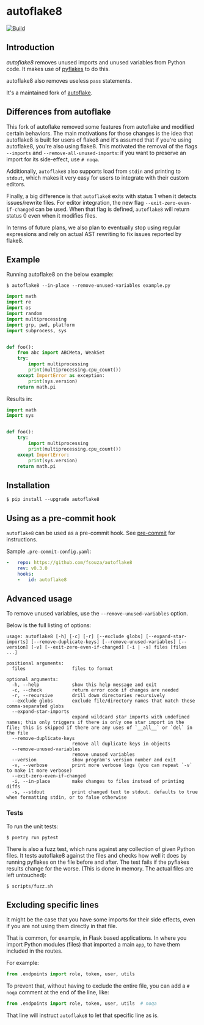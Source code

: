 # autoflake8

[![Build](https://github.com/fsouza/autoflake8/actions/workflows/main.yaml/badge.svg?branch=main)](https://github.com/fsouza/autoflake8/actions/workflows/main.yaml)

## Introduction

*autoflake8* removes unused imports and unused variables from Python code. It
makes use of [pyflakes](https://pypi.org/project/pyflakes/) to do this.

autoflake8 also removes useless ``pass`` statements.

It's a maintained fork of [autoflake](https://github.com/myint/autoflake).

## Differences from autoflake

This fork of autoflake removed some features from autoflake and modified
certain behaviors. The main motivations for those changes is the idea that
autoflake8 is built for users of flake8 and it's assumed that if you're using
autoflake8, you're also using flake8. This motivated the removal of the flags
`--imports` and `--remove-all-unused-imports`: if you want to preserve an
import for its side-effect, use `# noqa`.

Additionally, `autoflake8` also supports load from `stdin` and printing to
`stdout`, which makes it very easy for users to integrate with their custom
editors.

Finally, a big difference is that `autoflake8` exits with status 1 when it
detects issues/rewrite files. For editor integration, the new flag
`--exit-zero-even-if-changed` can be used. When that flag is defined,
`autoflake8` will return status 0 even when it modifies files.

In terms of future plans, we also plan to eventually stop using regular
expressions and rely on actual AST rewriting to fix issues reported by flake8.

## Example

Running autoflake8 on the below example:

```
$ autoflake8 --in-place --remove-unused-variables example.py
```

```python
import math
import re
import os
import random
import multiprocessing
import grp, pwd, platform
import subprocess, sys


def foo():
    from abc import ABCMeta, WeakSet
    try:
        import multiprocessing
        print(multiprocessing.cpu_count())
    except ImportError as exception:
        print(sys.version)
    return math.pi
```

Results in:

```python
import math
import sys


def foo():
    try:
        import multiprocessing
        print(multiprocessing.cpu_count())
    except ImportError:
        print(sys.version)
    return math.pi
```

## Installation

```
$ pip install --upgrade autoflake8
```

## Using as a pre-commit hook

`autoflake8` can be used as a pre-commit hook. See
[pre-commit](https://pre-commit.com/#plugins) for instructions.

Sample `.pre-commit-config.yaml`:

```yaml
-   repo: https://github.com/fsouza/autoflake8
    rev: v0.3.0
    hooks:
    -   id: autoflake8
```

## Advanced usage

To remove unused variables, use the ``--remove-unused-variables`` option.

Below is the full listing of options:

```
usage: autoflake8 [-h] [-c] [-r] [--exclude globs] [--expand-star-imports] [--remove-duplicate-keys] [--remove-unused-variables] [--version] [-v] [--exit-zero-even-if-changed] [-i | -s] files [files ...]

positional arguments:
  files                 files to format

optional arguments:
  -h, --help            show this help message and exit
  -c, --check           return error code if changes are needed
  -r, --recursive       drill down directories recursively
  --exclude globs       exclude file/directory names that match these comma-separated globs
  --expand-star-imports
                        expand wildcard star imports with undefined names; this only triggers if there is only one star import in the file; this is skipped if there are any uses of `__all__` or `del` in the file
  --remove-duplicate-keys
                        remove all duplicate keys in objects
  --remove-unused-variables
                        remove unused variables
  --version             show program's version number and exit
  -v, --verbose         print more verbose logs (you can repeat `-v` to make it more verbose)
  --exit-zero-even-if-changed
  -i, --in-place        make changes to files instead of printing diffs
  -s, --stdout          print changed text to stdout. defaults to true when formatting stdin, or to false otherwise
```


### Tests

To run the unit tests:

```
$ poetry run pytest
```

There is also a fuzz test, which runs against any collection of given Python
files. It tests autoflake8 against the files and checks how well it does by
running pyflakes on the file before and after. The test fails if the pyflakes
results change for the worse. (This is done in memory. The actual files are
left untouched):

```
$ scripts/fuzz.sh
```

## Excluding specific lines

It might be the case that you have some imports for their side effects, even
if you are not using them directly in that file.

That is common, for example, in Flask based applications. In where you import
Python modules (files) that imported a main ``app``, to have them included in
the routes.

For example:

```python
from .endpoints import role, token, user, utils
```

To prevent that, without having to exclude the entire file, you can add a
``# noqa`` comment at the end of the line, like:

```python
from .endpoints import role, token, user, utils  # noqa
```

That line will instruct ``autoflake8`` to let that specific line as is.
